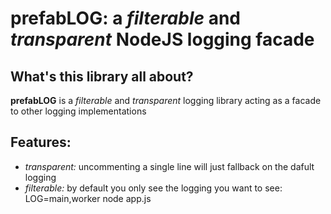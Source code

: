 prefabLOG: a *filterable* and *transparent* NodeJS logging facade
=================================================================

What's this library all about?
------------------------------
**prefabLOG** is a *filterable* and *transparent* logging library acting as a facade to other logging implementations


Features:
---------
- *transparent:* uncommenting a single line will just fallback on the dafult logging
- *filterable:* by default you only see the logging you want to see:
    LOG=main,worker node app.js